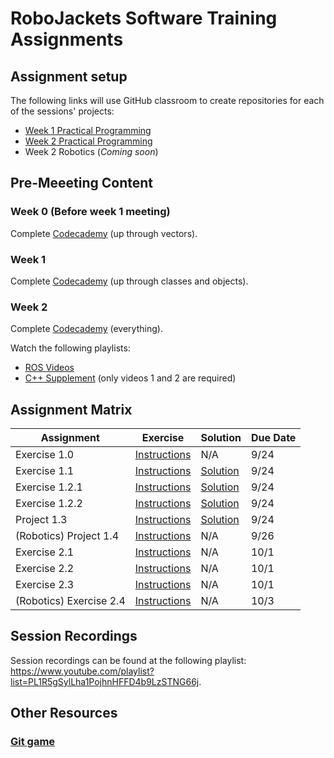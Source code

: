 # RoboJackets Software Training Assignments

## Assignment setup
The following links will use GitHub classroom to create repositories for each of the sessions' projects:
 - [Week 1 Practical Programming](https://classroom.github.com/a/HkIuITsO)
 - [Week 2 Practical Programming](https://classroom.github.com/a/goq5FDdZ)
 - Week 2 Robotics (_Coming soon_)
 
## Pre-Meeeting Content
### Week 0 (Before week 1 meeting)
Complete [Codecademy](https://www.codecademy.com/learn/learn-c-plus-plus) (up through vectors).

### Week 1
Complete [Codecademy](https://www.codecademy.com/learn/learn-c-plus-plus) (up through classes and objects).

### Week 2
Complete [Codecademy](https://www.codecademy.com/learn/learn-c-plus-plus) (everything).

Watch the following playlists:
 - [ROS Videos](https://www.youtube.com/playlist?list=PL1R5gSylLha3i1nbDdmpkJ6wBVudIJheI)
 - [C++ Supplement](https://www.youtube.com/playlist?list=PL1R5gSylLha1t7D1HKpHB49ZG8oC0fERh) (only videos 1 and 2 are required)
 
## Assignment Matrix

| Assignment | Exercise | Solution | Due Date |
|---|---|---|---|
| Exercise 1.0 | [Instructions](https://github.com/RoboJackets/software-training/blob/master/assignments/week_1/exercise_1_0/README.md) | N/A | 9/24 |
| Exercise 1.1 | [Instructions](https://github.com/RoboJackets/software-training/blob/master/assignments/week_1/exercise_1_1/exercise_1_1.md) | [Solution](https://github.com/RoboJackets/software-training/blob/master/assignments/week_1/exercise_1_1/exercise_1_1_answer.cpp) | 9/24 |
| Exercise 1.2.1 | [Instructions](https://github.com/RoboJackets/software-training/blob/master/assignments/week_1/exercise_1_2/exercise_1_2.md) | [Solution](https://github.com/RoboJackets/software-training/blob/master/assignments/week_1/exercise_1_2/exercise_1_2_1_solution.cpp) | 9/24 |
| Exercise 1.2.2 | [Instructions](https://github.com/RoboJackets/software-training/blob/master/assignments/week_1/exercise_1_2/exercise_1_2.md) | [Solution](https://github.com/RoboJackets/software-training/blob/master/assignments/week_1/exercise_1_2/exercise_1_2_2_solution.cpp) | 9/24 |
| Project 1.3 | [Instructions](https://github.com/RoboJackets/software-training/blob/master/assignments/week_1/project_1_3/Project_1_3.md) | [Solution](https://github.com/RoboJackets/software-training/blob/master/assignments/week_1/project_1_3/project_1_3_answer.cpp) | 9/24 |
| (Robotics) Project 1.4 | [Instructions](https://github.com/RoboJackets/software-training/blob/master/assignments/week_1/project_1_4/project_1_4.md) | N/A | 9/26 |
| Exercise 2.1 | [Instructions](https://github.com/RoboJackets/software-training/blob/master/assignments/week_2/exercise_2_1/exercise_2_1.md) | N/A | 10/1 |
| Exercise 2.2 | [Instructions](https://github.com/RoboJackets/software-training/blob/master/assignments/week_2/exercise_2_2/exercise_2_2.md) | N/A | 10/1 |
| Exercise 2.3 | [Instructions](https://github.com/RoboJackets/software-training/blob/master/assignments/week_2/exercise_2_3/exercise_2_3.md) | N/A | 10/1 |
| (Robotics) Exercise 2.4 | [Instructions](https://github.com/RoboJackets/software-training/tree/master/assignments/week_2/project_2_4) | N/A | 10/3 |

## Session Recordings
Session recordings can be found at the following playlist: https://www.youtube.com/playlist?list=PL1R5gSylLha1PojhnHFFD4b9LzSTNG66j.

## Other Resources
### [Git game](https://learngitbranching.js.org/)
